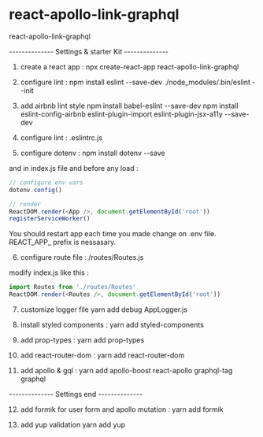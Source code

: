 # react-apollo-link-graphql
react-apollo-link-graphql

-------------- Settings & starter Kit --------------

1. create a react app :
npx create-react-app react-apollo-link-graphql

2. configure lint : 
npm install eslint --save-dev 
./node_modules/.bin/eslint --init

3. add airbnb lint style 
npm install babel-eslint --save-dev
npm install eslint-config-airbnb eslint-plugin-import eslint-plugin-jsx-a11y --save-dev

4. configure lint : .eslintrc.js

5. configure dotenv : 
npm install dotenv --save 

and in index.js file and before any load :

```js
// configure env vars
dotenv.config()

// render
ReactDOM.render(<App />, document.getElementById('root'))
registerServiceWorker()
``` 
You should restart app each time you made change on .env file.
REACT_APP_ prefix is nessasary.

6. configure route file :
/routes/Routes.js

modify index.js like this :

```js
import Routes from './routes/Routes'
ReactDOM.render(<Routes />, document.getElementById('root'))
```

7. customize logger file
yarn add debug
AppLogger.js

8. install styled components :
yarn add styled-components

9. add prop-types :
yarn add prop-types

10. add react-router-dom : 
yarn add react-router-dom

11. add apollo & gql : 
yarn add apollo-boost react-apollo graphql-tag graphql

-------------- Settings end --------------

12. add formik for user form and apollo mutation :
yarn add formik 

13. add yup validation
yarn add yup 